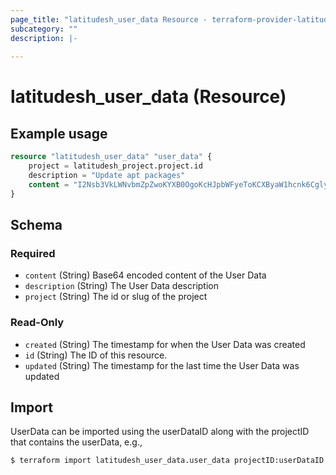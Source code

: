 ```yaml
---
page_title: "latitudesh_user_data Resource - terraform-provider-latitudesh"
subcategory: ""
description: |-
  
---
```


# latitudesh_user_data (Resource)



## Example usage

```terraform
resource "latitudesh_user_data" "user_data" {
    project = latitudesh_project.project.id
    description = "Update apt packages"
    content = "I2Nsb3VkLWNvbmZpZwoKYXB0OgoKcHJpbWFyeToKCXByaW1hcnk6CglyZXF1aXJlOiBbZGVmYXVsdF0KICB1cmk6IGh0dHA6Ly91cy5hcmNoaXZlLnVidW50dS5jb20vdWJ1bnR1Lwo="
}
```

<!-- schema generated by tfplugindocs -->
## Schema

### Required

- `content` (String) Base64 encoded content of the User Data
- `description` (String) The User Data description
- `project` (String) The id or slug of the project

### Read-Only

- `created` (String) The timestamp for when the User Data was created
- `id` (String) The ID of this resource.
- `updated` (String) The timestamp for the last time the User Data was updated

## Import
UserData can be imported using the userDataID along with the projectID that contains the userData, e.g.,

```sh
$ terraform import latitudesh_user_data.user_data projectID:userDataID
```